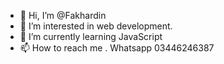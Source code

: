 - 👋 Hi, I’m @Fakhardin
- 👀 I’m interested in web development.
- 🌱 I’m currently learning JavaScript 
- 📫 How to reach me . Whatsapp 03446246387

<!---
Fakhardin/Fakhardin is a ✨ special ✨ repository because its `README.md` (this file) appears on your GitHub profile.
You can click the Preview link to take a look at your changes.
--->
